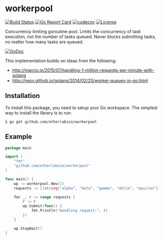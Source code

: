 # workerpool
[![Build Status](https://travis-ci.org/etherlabsio/workerpool.svg)](https://travis-ci.org/etherlabsio/workerpool)
[![Go Report Card](https://goreportcard.com/badge/github.com/etherlabsio/workerpool)](https://goreportcard.com/report/github.com/etherlabsio/workerpool)
[![codecov](https://codecov.io/gh/etherlabsio/workerpool/branch/master/graph/badge.svg)](https://codecov.io/gh/etherlabsio/workerpool)
[![License](https://img.shields.io/badge/License-MIT-blue.svg)](https://github.com/etherlabsio/workerpool/blob/master/LICENSE)

Concurrency limiting goroutine pool. Limits the concurrency of task execution, not the number of tasks queued. Never blocks submitting tasks, no matter how many tasks are queued.

[![GoDoc](https://godoc.org/github.com/etherlabsio/workerpool?status.svg)](https://godoc.org/github.com/etherlabsio/workerpool)

This implementation builds on ideas from the following:

- http://marcio.io/2015/07/handling-1-million-requests-per-minute-with-golang
- http://nesv.github.io/golang/2014/02/25/worker-queues-in-go.html

## Installation
To install this package, you need to setup your Go workspace.  The simplest way to install the library is to run:
```
$ go get github.com/etherlabsio/workerpool
```

## Example
```go
package main

import (
	"fmt"
	"github.com/etherlabsio/workerpool"
)

func main() {
	wp := workerpool.New(2)
	requests := []string{"alpha", "beta", "gamma", "delta", "epsilon"}

	for _, r := range requests {
		r := r
		wp.Submit(func() {
			fmt.Println("Handling request:", r)
		})
	}

	wp.StopWait()
}
```
